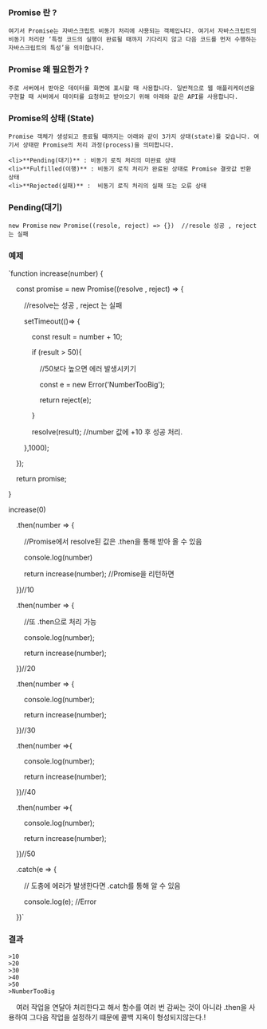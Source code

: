 ### Promise 란 ?

	여기서 Promise는 자바스크립트 비동기 처리에 사용되는 객체입니다. 여기서 자바스크립트의 비동기 처리란 ‘특정 코드의 실행이 완료될 때까지 기다리지 않고 다음 코드를 먼저 수행하는 자바스크립트의 특성’을 의미합니다.
	
### Promise 왜 필요한가 ?

	주로 서버에서 받아온 데이터를 화면에 표시할 때 사용합니다. 일반적으로 웹 애플리케이션을 구현할 때 서버에서 데이터를 요청하고 받아오기 위해 아래와 같은 API를 사용합니다.

### Promise의 상태 (State)

	Promise 객체가 생성되고 종료될 때까지는 아래와 같이 3가지 상태(state)를 갖습니다. 여기서 상태란 Promise의 처리 과정(process)을 의미합니다.

	<li>**Pending(대기)** : 비동기 로직 처리의 미완료 상태
	<li>**Fulfilled(이행)** : 비동기 로직 처리가 완료된 상태로 Promise 결괏값 반환 상태
	<li>**Rejected(실패)** :  비동기 로직 처리의 실패 또는 오류 상태

### Pending(대기)

`new Promise`
`new Promise((resole, reject) => {})  //resole 성공 , reject는 실패`  



### 예제

`function increase(number) {

    const promise = new Promise((resolve , reject) => {

        //resolve는 성공 , reject 는 실패

        setTimeout(()=> {

            const result = number + 10;

            if (result > 50){

                //50보다 높으면 에러 발생시키기

                const e = new Error('NumberTooBig');

                return reject(e);

            }

            resolve(result); //number 값에 +10 후 성공 처리.

        },1000);

    });

    return promise;

}

increase(0)

    .then(number => {

        //Promise에서 resolve된 값은 .then을 통해 받아 올 수 있음

        console.log(number)

        return increase(number); //Promise을 리턴하면

    })//10

    .then(number => {

        //또 .then으로 처리 가능

        console.log(number);

        return increase(number);

    })//20

    .then(number => {

        console.log(number);

        return increase(number);

    })//30

    .then(number =>{

        console.log(number);

        return increase(number);

    })//40

    .then(number =>{

        console.log(number);

        return increase(number);

    })//50

    .catch(e => {

        // 도충에 에러가 발생한다면 .catch를 통해 알 수 있음

        console.log(e); //Error

    })`
  

### 결과

	>10
	>20
	>30
	>40
	>50
	>NumberTooBig

   
여러 작업을 연달아 처리한다고 해서 함수를 여러 번 감싸는 것이 아니라 .then을 사용하여 그다음 작업을 설정하기 떄문에 콜백 지옥이 형성되지않는다.!